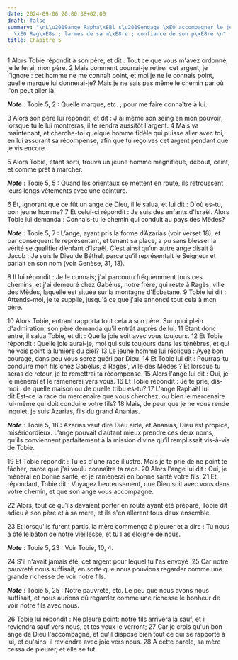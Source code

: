 ```yaml
---
date: 2024-09-06 20:00:38+02:00
draft: false
summary: "\nL\u2019ange Rapha\xEBl s\u2019engage \xE0 accompagner le jeune Tobie jusqu\u2019\
  \xE0 Rag\xE8s ; larmes de sa m\xE8re ; confiance de son p\xE8re.\n"
title: Chapitre 5
---
```





1 Alors Tobie répondit à son père, et dit : Tout ce que vous m'avez ordonné, je le ferai, mon père. 2 Mais comment pourrai-je retirer cet argent, je l'ignore : cet homme ne me connaît point, et moi je ne le connais point, quelle marque lui donnerai-je? Mais je ne sais pas même le chemin par où l'on peut aller là.

***Note*** :  Tobie 5, 2 : Quelle marque, etc. ; pour me faire connaître à lui.

3 Alors son père lui répondit, et dit : J'ai même son seing en mon pouvoir; lorsque tu le lui montreras, il te rendra aussitôt l'argent. 4 Mais va maintenant, et cherche-toi quelque homme fidèle qui puisse aller avec toi, en lui assurant sa récompense, afin que tu reçoives cet argent pendant que je vis encore.


5 Alors Tobie, étant sorti, trouva un jeune homme magnifique, debout, ceint, et comme prêt à marcher.

***Note*** :  Tobie 5, 5 : Quand les orientaux se mettent en route, ils retroussent leurs longs vêtements avec une ceinture.

6 Et, ignorant que ce fût un ange de Dieu, il le salua, et lui dit : D'où es-tu, bon jeune homme? 7 Et celui-ci répondit : Je suis des enfants d'Israël. Alors Tobie lui demanda : Connais-tu le chemin qui conduit au pays des Mèdes?

***Note*** :  Tobie 5, 7 : L’ange, ayant pris la forme d’Azarias (voir verset 18), et par conséquent le représentant, et tenant sa place, a pu sans blesser la vérité se qualifier d’enfant d’Israël. C’est ainsi qu’un autre ange disait à Jacob : Je suis le Dieu de Béthel, parce qu’il représentait le Seigneur et parlait en son nom (voir Genèse, 31, 13).

8 Il lui répondit : Je le connais; j'ai parcouru fréquemment tous ces chemins, et j'ai demeuré chez Gabélus, notre frère, qui reste à Ragès, ville des Mèdes, laquelle est située sur la montagne d'Ecbatane. 9 Tobie lui dit : Attends-moi, je te supplie, jusqu'à ce que j'aie annoncé tout cela à mon père.


10 Alors Tobie, entrant rapporta tout cela à son père. Sur quoi plein d'admiration, son père demanda qu'il entrât auprès de lui. 11 Etant donc entré, il salua Tobie, et dit : Que la joie soit avec vous toujours. 12 Et Tobie répondit : Quelle joie aurai-je, moi qui suis toujours dans les ténèbres, et qui ne vois point la lumière du ciel? 13 Le jeune homme lui répliqua : Ayez bon courage, dans peu vous serez guéri par Dieu. 14 Et Tobie lui dit : Pourras-tu conduire mon fils chez Gabélus, à Ragès', ville des Mèdes ? Et lorsque tu seras de retour, je te remettrai ta récompense. 15 Alors l'ange lui dit : Oui, je le mènerai et le ramènerai vers vous. 16 Et Tobie répondit : Je te prie, dis-moi : de quelle maison ou de quelle tribu es-tu? 17 L'ange Raphaël lui dit:Est-ce la race du mercenaire que vous cherchez, ou bien le mercenaire lui-même qui doit conduire votre fils? 18 Mais, de peur que je ne vous rende inquiet, je suis Azarias, fils du grand Ananias.

***Note*** :  Tobie 5, 18 : Azarias veut dire Dieu aide, et Ananias, Dieu est propice, miséricordieux. L’ange pouvait d’autant mieux prendre ces deux noms, qu’ils conviennent parfaitement à la mission divine qu’il remplissait vis-à-vis de Tobie.

19 Et Tobie répondit : Tu es d'une race illustre. Mais je te prie de ne point te fâcher, parce que j'ai voulu connaître ta race. 20 Alors l'ange lui dit : Oui, je mènerai en bonne santé, et je ramènerai en bonne santé votre fils. 21 Et, répondant, Tobie dit : Voyagez heureusement, que Dieu soit avec vous dans votre chemin, et que son ange vous accompagne.


22 Alors, tout ce qu'ils devaient porter en route ayant été préparé, Tobie dit adieu à son père et à sa mère, et ils s'en allèrent tous deux ensemble.


23 Et lorsqu'ils furent partis, la mère commença à pleurer et à dire : Tu nous a ôté le bâton de notre vieillesse, et tu l'as éloigné de nous.

***Note*** :  Tobie 5, 23 : Voir Tobie, 10, 4.

24 S'il n'avait jamais été, cet argent pour lequel tu l'as envoyé !25 Car notre pauvreté nous suffisait, en sorte que nous pouvions regarder comme une grande richesse de voir notre fils.

***Note*** :  Tobie 5, 25 : Notre pauvreté, etc. Le peu que nous avons nous suffisait, et nous aurions dû regarder comme une richesse le bonheur de voir notre fils avec nous.

26 Tobie lui répondit : Ne pleure point: notre fils arrivera là sauf, et il reviendra sauf vers nous, et tes yeux le verront; 27 Car je crois qu'un bon ange de Dieu l'accompagne, et qu'il dispose bien tout ce qui se rapporte à lui, et qu'ainsi il reviendra avec joie vers nous. 28 A cette parole, sa mère cessa de pleurer, et elle se tut.

